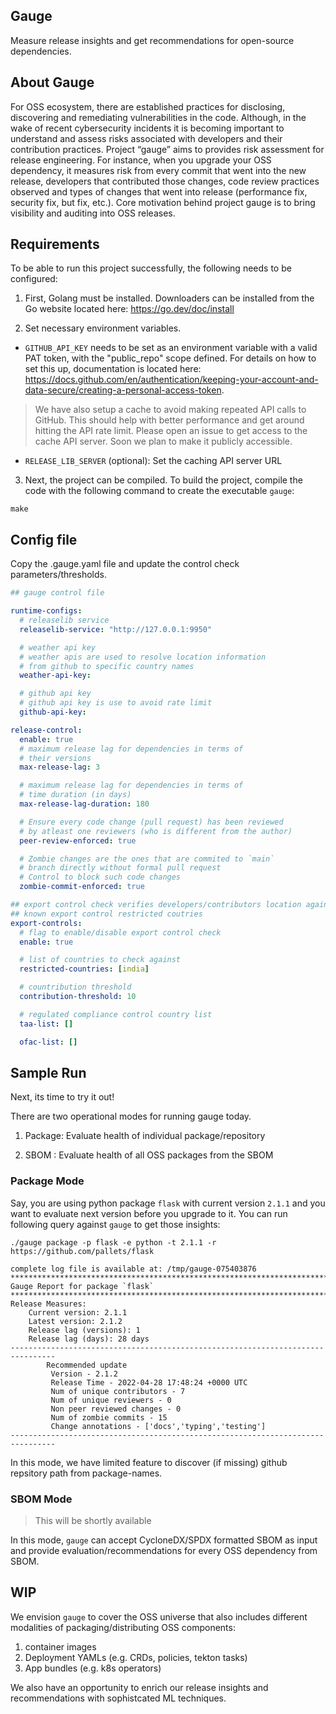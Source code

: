 ## Gauge

Measure release insights and get recommendations for open-source dependencies.


## About Gauge

For OSS ecosystem, there are established practices for disclosing, discovering and remediating vulnerabilities in the code. Although, in the wake of recent cybersecurity incidents it is becoming important to understand and assess risks associated with developers and their contribution practices. Project “gauge” aims to provides risk assessment for release engineering. For instance, when you upgrade your OSS dependency, it measures risk from every commit that went into the new release, developers that contributed those changes, code review practices observed and types of changes that went into release (performance fix, security fix, but fix, etc.). Core motivation behind project gauge is to bring visibility and auditing into OSS releases.

## Requirements

To be able to run this project successfully, the following needs to be configured:

1. First, Golang must be installed. Downloaders can be installed from the Go website located here: https://go.dev/doc/install

2. Set necessary environment variables.
- `GITHUB_API_KEY` needs to be set as an environment variable with a valid PAT token, with the "public_repo" scope defined. For details on how to set this up, documentation is located here: https://docs.github.com/en/authentication/keeping-your-account-and-data-secure/creating-a-personal-access-token. 

> We have also setup a cache to avoid making repeated API calls to GitHub. This should help with better performance and get around hitting the API rate limit. Please open an issue to get access to the cache API server. Soon we plan to make it publicly accessible.

- `RELEASE_LIB_SERVER` (optional): Set the caching API server URL 


3. Next, the project can be compiled. To build the project, compile the code with the following command to create the executable `gauge`: 
```
make
```

## Config file

Copy the .gauge.yaml file and update the control check parameters/thresholds. 

```yaml
## gauge control file

runtime-configs:
  # releaselib service
  releaselib-service: "http://127.0.0.1:9950"

  # weather api key
  # weather apis are used to resolve location information
  # from github to specific country names
  weather-api-key: 

  # github api key
  # github api key is use to avoid rate limit
  github-api-key: 

release-control:
  enable: true
  # maximum release lag for dependencies in terms of
  # their versions 
  max-release-lag: 3

  # maximum release lag for dependencies in terms of
  # time duration (in days)
  max-release-lag-duration: 180

  # Ensure every code change (pull request) has been reviewed
  # by atleast one reviewers (who is different from the author)
  peer-review-enforced: true

  # Zombie changes are the ones that are commited to `main` 
  # branch directly without formal pull request
  # Control to block such code changes
  zombie-commit-enforced: true

## export control check verifies developers/contributors location against
## known export control restricted coutries
export-controls:
  # flag to enable/disable export control check 
  enable: true

  # list of countries to check against
  restricted-countries: [india]

  # countribution threshold
  contribution-threshold: 10

  # regulated compliance control country list
  taa-list: []

  ofac-list: []
```

## Sample Run

Next, its time to try it out! 

There are two operational modes for running gauge today. 

1. Package: Evaluate health of individual package/repository

2. SBOM : Evaluate health of all OSS packages from the SBOM

### Package Mode

Say, you are using python package `flask` with current version `2.1.1` and you want to evaluate next version before you upgrade to it. 
You can run following query against `gauge` to get those insights:

```
./gauge package -p flask -e python -t 2.1.1 -r https://github.com/pallets/flask

complete log file is available at: /tmp/gauge-075403876
********************************************************************************
Gauge Report for package `flask`
********************************************************************************
Release Measures:
	Current version: 2.1.1
	Latest version: 2.1.2
	Release lag (versions): 1
	Release lag (days): 28 days
--------------------------------------------------------------------------------
		Recommended update
		 Version - 2.1.2
		 Release Time - 2022-04-28 17:48:24 +0000 UTC
		 Num of unique contributors - 7
		 Num of unique reviewers - 0
		 Non peer reviewed changes - 0
		 Num of zombie commits - 15
		 Change annotations - ['docs','typing','testing']
--------------------------------------------------------------------------------                 
```

In this mode, we have limited feature to discover (if missing) github repsitory path from package-names. 

### SBOM Mode

> This will be shortly available

In this mode, `gauge` can accept CycloneDX/SPDX formatted SBOM as input and provide evaluation/recommendations for every OSS dependency from SBOM. 


## WIP

We envision `gauge` to cover the OSS universe that also includes different modalities of packaging/distributing OSS components: 
 1. container images
 2. Deployment YAMLs (e.g. CRDs, policies, tekton tasks)
 3. App bundles (e.g. k8s operators)

We also have an opportunity to enrich our release insights and recommendations with sophistcated ML techniques.